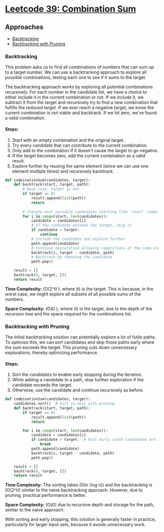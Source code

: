 # [Leetcode 39: Combination Sum](https://leetcode.com/problems/combination-sum/)

## Approaches
- [Backtracking](#backtracking)
- [Backtracking with Pruning](#backtracking-with-pruning)

### Backtracking

This problem asks us to find all combinations of numbers that can sum up to a target number. We can use a backtracking approach to explore all possible combinations, testing each one to see if it sums to the target.

The backtracking approach works by exploring all potential combinations recursively. For each number in the candidate list, we have a choice to either include it in the current combination or not. If we include it, we subtract it from the target and recursively try to find a new combination that fulfills the reduced target. If we ever reach a negative target, we know the current combination is not viable and backtrack. If we hit zero, we’ve found a valid combination.

#### Steps:
1. Start with an empty combination and the original target.
2. Try every candidate that can contribute to the current combination.
3. Only add to the combination if it doesn't cause the target to go negative.
4. If the target becomes zero, add the current combination as a valid result.
5. Explore further by reusing the same element (since we can use one element multiple times) and recursively backtrack.

```python
def combinationSum(candidates, target):
    def backtrack(start, target, path):
        # Base case: target is met
        if target == 0:
            result.append(list(path))
            return
        
        # Iterate over possible candidates starting from 'start' index
        for i in range(start, len(candidates)):
            candidate = candidates[i]
            # If the candidate exceeds the target, skip it
            if candidate > target:
                continue
            # Include the candidate and explore further
            path.append(candidate)
            # Continue exploration allowing repetitions of the same element
            backtrack(i, target - candidate, path)
            # Backtrack by removing the candidate
            path.pop()

    result = []
    backtrack(0, target, [])
    return result
```
**Time Complexity:** \(O(2^t) \), where \(t\) is the target. This is because, in the worst case, we might explore all subsets of all possible sums of the numbers.

**Space Complexity:** \(O(t) \), where \(t\) is the target, due to the depth of the recursion tree and the space required for the combinations list.

### Backtracking with Pruning

The initial backtracking solution can potentially explore a lot of futile paths. To optimize this, we can sort candidates and skip those paths early where the sum exceeds the target. This pruning cuts down unnecessary explorations, thereby optimizing performance.

#### Steps:
1. Sort the candidates to enable early stopping during the iteration.
2. While adding a candidate to a path, stop further exploration if the candidate exceeds the target.
3. Otherwise, use the candidate and continue recursively as before.

```python
def combinationSum(candidates, target):
    candidates.sort()  # Sort to help with pruning
    def backtrack(start, target, path):
        if target == 0:
            result.append(list(path))
            return

        for i in range(start, len(candidates)):
            candidate = candidates[i]
            if candidate > target:  # Exit early since candidates are sorted
                break
            path.append(candidate)
            backtrack(i, target - candidate, path)
            path.pop()

    result = []
    backtrack(0, target, [])
    return result
```

**Time Complexity:** The sorting takes \(O(n \log n)\) and the backtracking is \(O(2^t)\) similar to the naive backtracking approach. However, due to pruning, practical performance is better.

**Space Complexity:** \(O(t)\) due to recursive depth and storage for the path, similar to the naive approach. 

With sorting and early stopping, this solution is generally faster in practice, particularly for larger input sets, because it avoids unnecessary work.

